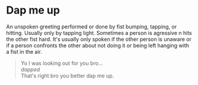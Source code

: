 # Dap me up
An unspoken greeting performed or done by fist bumping, tapping, or hitting. Usually only by tapping light. Sometimes a person is agressive n hits the other fist hard. It's usually only spoken if the other person is unaware or if a person confronts the other about not doing it or being left hanging with a fist in the air.
> Yo I was looking out for you bro...  
> *dapped*  
> That's right bro you better dap me up.
